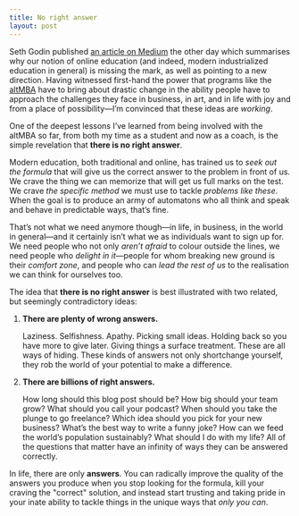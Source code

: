 ```yaml
---
title: No right answer
layout: post
---
```


Seth Godin published [an article on Medium](https://medium.com/swlh/will-this-be-on-the-test-237ae9cc53b4) the other day which summarises why our notion of online education (and indeed, modern industrialized education in general) is missing the mark, as well as pointing to a new direction. Having witnessed first-hand the power that programs like the [altMBA](http://altmba.com/) have to bring about drastic change in the ability people have to approach the challenges they face in business, in art, and in life with joy and from a place of possibility—I’m convinced that these ideas are *working*.

One of the deepest lessons I’ve learned from being involved with the altMBA so far, from both my time as a student and now as a coach, is the simple revelation that **there is no right answer**.

Modern education, both traditional and online, has trained us to *seek out the formula* that will give us the correct answer to the problem in front of us. We crave the thing we can memorize that will get us full marks on the test. We crave *the specific method* we must use to tackle *problems like these*. When the goal is to produce an army of automatons who all think and speak and behave in predictable ways, that’s fine.

That’s not what we need anymore though—in life, in business, in the world in general—and it certainly isn’t what we as individuals want to sign up for. We need people who not only *aren’t afraid* to colour outside the lines, we need people who *delight in it*—people for whom breaking new ground is their *comfort zone*, and people who can *lead the rest of us* to the realisation we can think for ourselves too.

The idea that **there is no right answer** is best illustrated with two related, but seemingly contradictory ideas:

1. **There are plenty of wrong answers.**

   Laziness. Selfishness. Apathy. Picking small ideas. Holding back so you have more to give later. Giving things a surface treatment. These are all ways of hiding. These kinds of answers not only shortchange yourself, they rob the world of your potential to make a difference.

2. **There are billions of right answers.**

   How long should this blog post should be? How big should your team grow? What should you call your podcast? When should you take the plunge to go freelance? Which idea should you pick for your new business? What’s the best way to write a funny joke? How can we feed the world’s population sustainably? What should I do with my life? All of the questions that matter have an infinity of ways they can be answered correctly.

In life, there are only **answers**. You can radically improve the quality of the answers you produce when you stop looking for the formula, kill your craving the "correct" solution, and instead start trusting and taking pride in your inate ability to tackle things in the unique ways that *only you can*.
